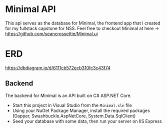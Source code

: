 # Minimal API
This api serves as the database for Minimal, the frontend app that I created for my fullstack capstone for NSS. Feel free to checkout Minimal at here ->
https://github.com/seancrossettie/Minimal.ui

# ERD
https://dbdiagram.io/d/6111cb572ecb310fc3c43f74

## Backend
The backend for Minimal is an API built on C# ASP.NET Core.
-  Start this project in Visual Studio from the ```Minimal.sln``` file
- Using your NuGet Package Manager, install the required packages (Dapper, Swashbuckle.AspNetCore, System.Data.SqlClient)
- Seed your database with some data, then run your server on IIS Express
